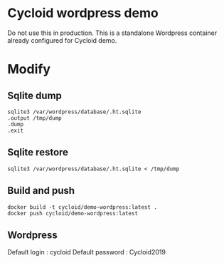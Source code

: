 # Cycloid wordpress demo

Do not use this in production. This is a standalone Wordpress container already configured
for Cycloid demo.

# Modify

## Sqlite dump

```
sqlite3 /var/wordpress/database/.ht.sqlite
.output /tmp/dump
.dump
.exit
```

## Sqlite restore

```
sqlite3 /var/wordpress/database/.ht.sqlite < /tmp/dump
```

## Build and push

```
docker build -t cycloid/demo-wordpress:latest .
docker push cycloid/demo-wordpress:latest
```

## Wordpress

Default login : cycloid
Default password : Cycloid2019
